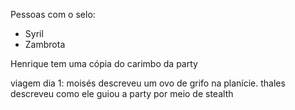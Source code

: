 Pessoas com o selo:
- Syril
- Zambrota

Henrique tem uma cópia do carimbo da party

viagem dia 1: moisés descreveu um ovo de grifo na planície. thales descreveu como ele guiou a party por meio de stealth
